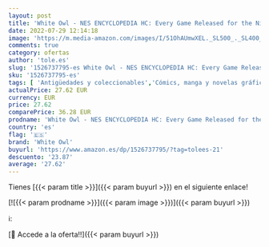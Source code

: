 ```yaml
---
layout: post
title: 'White Owl - NES ENCYCLOPEDIA HC: Every Game Released for the Nintendo Entertainment System'
date: 2022-07-29 12:14:18
image: 'https://m.media-amazon.com/images/I/51OhAUmwXEL._SL500_._SL400_.jpg'
comments: true
category: ofertas
author: 'tole.es'
slug: '1526737795-es White Owl - NES ENCYCLOPEDIA HC: Every Game Released for...'
sku: '1526737795-es'
tags: [ 'Antigüedades y coleccionables','Cómics, manga y novelas gráficas','Guías de videojuegos y juegos para PC','Hogar, manualidades y estilos de vida','Informática, internet y medios digitales','Libros','nintendo','white owl','🇪🇸', ]
actualPrice: 27.62 EUR
currency: EUR
price: 27.62
comparePrice: 36.28 EUR
prodname: 'White Owl - NES ENCYCLOPEDIA HC: Every Game Released for the Nintendo Entertainment System'
country: 'es'
flag: '🇪🇸'
brand: 'White Owl'
buyurl: 'https://www.amazon.es/dp/1526737795/?tag=tolees-21'
descuento: '23.87'
average: '27.62'
---
```


Tienes [{{< param title >}}]({{< param buyurl >}}) en el siguiente enlace!

[![{{< param prodname >}}]({{< param image >}})]({{< param buyurl >}})

ℹ️:


[🛒 Accede a la oferta!!]({{< param buyurl >}})
